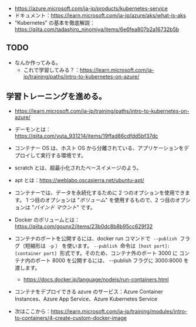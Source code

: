 - https://azure.microsoft.com/ja-jp/products/kubernetes-service
- ドキュメント：https://learn.microsoft.com/ja-jp/azure/aks/what-is-aks
- ”Kubernetes” の基本を徹底解説：https://qiita.com/tadashiro_ninomiya/items/6e6fea807b2a16732b5b

## TODO

- なんか作ってみる。
  - これで学習してみる？：https://learn.microsoft.com/ja-jp/training/paths/intro-to-kubernetes-on-azure/

## 学習トレーニングを進める。

- https://learn.microsoft.com/ja-jp/training/paths/intro-to-kubernetes-on-azure/

- デーモンとは：https://qiita.com/yuta_931214/items/19ffad86cdfdd5bf37dc
- コンテナー OS は、ホスト OS から分離されている、アプリケーションをデプロイして実行する環境です。
- scratch とは、超最小化されたベースイメージのよう。
- apt とは：https://weblabo.oscasierra.net/ubuntu-apt/
- コンテナーでは、データを永続化するために 2 つのオプションを使用できます。 1 つ目のオプションは "_ボリューム_" を使用するもので、2 つ目のオプションは "_バインド マウント_" です。
- Docker のボリュームとは：https://qiita.com/gounx2/items/23b0dc8b8b95cc629f32
- コンテナのポートを公開するには、docker run コマンドで  `--publish`  フラグ（短縮形は  `-p` ） を使います。 `--publish`  命令は  `[host port]:[container port]`  形式です。そのため、コンテナ外のポート 3000 に コンテナ内のポート 8000 を公開するには、 --publish フラグに 3000:8000 を渡します。
  - https://docs.docker.jp/language/nodejs/run-containers.html
- コンテナをデプロイできる azure のサービス：Azure Container Instances、Azure App Service、Azure Kubernetes Service

- 次はここから：https://learn.microsoft.com/ja-jp/training/modules/intro-to-containers/4-create-custom-docker-image
